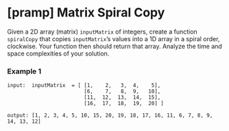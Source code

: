 # [pramp] Matrix Spiral Copy

Given a 2D array (matrix) `inputMatrix` of integers, create a function `spiralCopy` that copies `inputMatrix`’s values into a 1D array in a spiral order, clockwise. Your function then should return that array. Analyze the time and space complexities of your solution.

### Example 1
```
input:  inputMatrix  = [ [1,    2,   3,  4,    5],
                         [6,    7,   8,  9,   10],
                         [11,  12,  13,  14,  15],
                         [16,  17,  18,  19,  20] ]

output: [1, 2, 3, 4, 5, 10, 15, 20, 19, 18, 17, 16, 11, 6, 7, 8, 9, 14, 13, 12]
```
